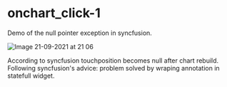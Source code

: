 # onchart_click-1
Demo of the null pointer exception in syncfusion.

![Image 21-09-2021 at 21 06 ](https://user-images.githubusercontent.com/16548374/134232530-a478f2e3-1fbb-40b2-a96c-970ca6f7f917.jpeg)

According to syncfusion touchposition becomes null after chart rebuild. Following syncfusion's advice: problem solved by wraping annotation in statefull widget.